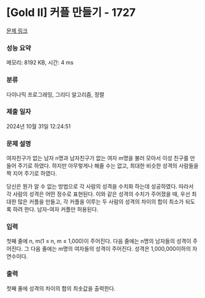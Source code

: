 # [Gold II] 커플 만들기 - 1727 

[문제 링크](https://www.acmicpc.net/problem/1727) 

### 성능 요약

메모리: 8192 KB, 시간: 4 ms

### 분류

다이나믹 프로그래밍, 그리디 알고리즘, 정렬

### 제출 일자

2024년 10월 31일 12:24:51

### 문제 설명

<p>여자친구가 없는 남자 n명과 남자친구가 없는 여자 m명을 불러 모아서 이성 친구를 만들어 주기로 하였다. 하지만 아무렇게나 해줄 수는 없고, 최대한 비슷한 성격의 사람들을 짝 지어 주기로 하였다.</p>

<p>당신은 뭔가 알 수 없는 방법으로 각 사람의 성격을 수치화 하는데 성공하였다. 따라서 각 사람의 성격은 어떤 정수로 표현된다. 이와 같은 성격의 수치가 주어졌을 때, 우선 최대한 많은 커플을 만들고, 각 커플을 이루는 두 사람의 성격의 차이의 합이 최소가 되도록 하려 한다. 남자-여자 커플만 허용된다.</p>

### 입력 

 <p>첫째 줄에 n, m(1 ≤ n, m ≤ 1,000)이 주어진다. 다음 줄에는 n명의 남자들의 성격이 주어진다. 그 다음 줄에는 m명의 여자들의 성격이 주어진다. 성격은 1,000,000이하의 자연수이다.</p>

### 출력 

 <p>첫째 줄에 성격의 차이의 합의 최솟값을 출력한다.</p>

